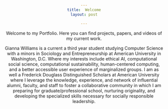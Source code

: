 ```yaml
---
title:  Welcome
layout: post

---
```


<html>
<head>
    

<style>
h1 {text-align: center;}
p {text-align: center;}
div {text-align: center;}
</style>

</head>

 <p>Welcome to my Portfolio.
Here you can find projects, papers, and videos of my current work.
</p> 
<p>Gianna Williams is a current a third year student studying Computer Science with a minors in Sociology and Entrepreneurship at American University in Washington, D.C. Where my interests include ethical AI, computational social science, computational sustainability, human-centered computing, and a better accessible user experience of marginalized groups. 
I am as well a Frederick Douglass Distinguished Scholars  at American University where I leverage the knowledge, experience, and network of influential alumni, faculty, and staff to foster a collaborative community in which  I am preparing for graduate/professional school, nurturing originality, and developing the specialized skills necessary for socially responsible leadership.
</p>

    
    
    
    
    
</html>

